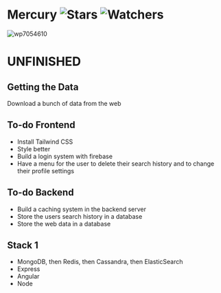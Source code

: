 # Mercury ![Stars](https://img.shields.io/github/stars/realTristan/Mercury?color=brightgreen) ![Watchers](https://img.shields.io/github/watchers/realTristan/Mercury?label=Watchers)
![wp7054610](https://user-images.githubusercontent.com/75189508/230965107-5fa1c53a-c6ab-4d10-986c-5316aa49a9f0.jpg)

# UNFINISHED

## Getting the Data
Download a bunch of data from the web

## To-do Frontend
- Install Tailwind CSS
- Style better
- Build a login system with firebase
- Have a menu for the user to delete their search history and to change their profile settings

## To-do Backend
- Build a caching system in the backend server
- Store the users search history in a database
- Store the web data in a database

## Stack 1
- MongoDB, then Redis, then Cassandra, then ElasticSearch
- Express
- Angular
- Node
